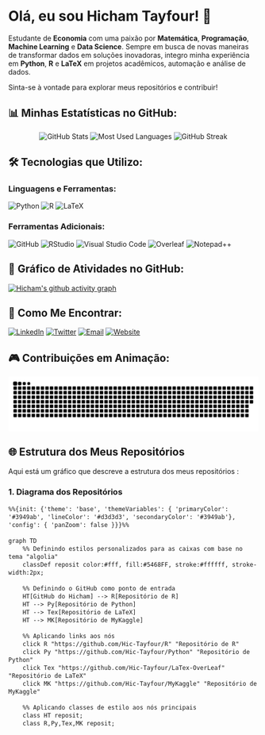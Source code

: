 # Olá, eu sou Hicham Tayfour! 👋

Estudante de **Economia** com uma paixão por **Matemática**, **Programação**, **Machine Learning** e **Data Science**. Sempre em busca de novas maneiras de transformar dados em soluções inovadoras, integro minha experiência em **Python**, **R** e **LaTeX** em projetos acadêmicos, automação e análise de dados.

Sinta-se à vontade para explorar meus repositórios e contribuir!

## 📊 Minhas Estatísticas no GitHub:

<p align="center">
  <img src="https://github-readme-stats.vercel.app/api?username=Hic-Tayfour&show_icons=true&theme=algolia&hide_border=true" alt="GitHub Stats" height="200px">
  <img src="https://github-readme-stats.vercel.app/api/top-langs/?username=Hic-Tayfour&layout=compact&theme=algolia&hide_border=true" alt="Most Used Languages" height="200px">
  <img src="https://github-readme-streak-stats.herokuapp.com/?user=Hic-Tayfour&theme=algolia&hide_border=true" alt="GitHub Streak" height="200px">
</p>

## 🛠️ Tecnologias que Utilizo:

### Linguagens e Ferramentas:

![Python](https://img.shields.io/badge/Python-%2314354C.svg?style=for-the-badge&logo=python&logoColor=%23FFD43B)
![R](https://img.shields.io/badge/R-%23276DC3.svg?style=for-the-badge&logo=r&logoColor=white)
![LaTeX](https://img.shields.io/badge/LaTeX-%23008080.svg?style=for-the-badge&logo=latex&logoColor=white)

### Ferramentas Adicionais:

![GitHub](https://img.shields.io/badge/GitHub-%23181717.svg?style=for-the-badge&logo=github&logoColor=white)
![RStudio](https://img.shields.io/badge/RStudio-%234675A9.svg?style=for-the-badge&logo=rstudio&logoColor=white)
![Visual Studio Code](https://img.shields.io/badge/VS%20Code-%23007ACC.svg?style=for-the-badge&logo=visual-studio-code&logoColor=white)
![Overleaf](https://img.shields.io/badge/Overleaf-%2347A141.svg?style=for-the-badge&logo=overleaf&logoColor=white)
![Notepad++](https://img.shields.io/badge/Notepad++-%2390E59A.svg?style=for-the-badge&logo=notepadplusplus&logoColor=%23000000)



## 🌟 Gráfico de Atividades no GitHub:

[![Hicham's github activity graph](https://github-readme-activity-graph.vercel.app/graph?username=Hic-Tayfour&bg_color=0d1117&color=ffffff&line=5468FF&point=ffffff&area=true&hide_border=true)](https://github.com/ashutosh00710/github-readme-activity-graph)

## 🔗 Como Me Encontrar:

[![LinkedIn](https://img.shields.io/badge/LinkedIn-%230077B5.svg?style=for-the-badge&logo=linkedin&logoColor=white)](https://www.linkedin.com/in/hicham-tayfour-71275b228/)
[![Twitter](https://img.shields.io/badge/Twitter-%231DA1F2.svg?style=for-the-badge&logo=twitter&logoColor=white)](https://twitter.com/Hic_Tayfour)
[![Email](https://img.shields.io/badge/Email-D14836?style=for-the-badge&logo=gmail&logoColor=white)](mailto:hichamt@al.insper.edu.br)
[![Website](https://img.shields.io/badge/Site-000000?style=for-the-badge&logo=About.me&logoColor=white)](https://hic-tayfour.github.io)

## 🎮 Contribuições em Animação:

<picture align="center">
  <source media="(prefers-color-scheme: dark)" srcset="https://raw.githubusercontent.com/Hic-Tayfour/Hic-Tayfour/output/github-contribution-grid-snake-dark.svg">
  <source media="(prefers-color-scheme: light)" srcset="https://raw.githubusercontent.com/Hic-Tayfour/Hic-Tayfour/output/github-contribution-grid-snake-dark.svg">
  <img align="center" alt="github contribution grid snake animation" src="https://raw.githubusercontent.com/Hic-Tayfour/Hic-Tayfour/output/github-contribution-grid-snake.svg">
</picture>

## 🌐 Estrutura dos Meus Repositórios

Aqui está um gráfico que descreve a estrutura dos meus repositórios :

### 1. Diagrama dos Repositórios
```mermaid
%%{init: {'theme': 'base', 'themeVariables': { 'primaryColor': '#3949ab', 'lineColor': '#d3d3d3', 'secondaryColor': '#3949ab'}, 'config': { 'panZoom': false }}}%%

graph TD
    %% Definindo estilos personalizados para as caixas com base no tema "algolia"
    classDef reposit color:#fff, fill:#5468FF, stroke:#ffffff, stroke-width:2px;
    
    %% Definindo o GitHub como ponto de entrada
    HT[GitHub do Hicham] --> R[Repositório de R]
    HT --> Py[Repositório de Python]
    HT --> Tex[Repositório de LaTeX]
    HT --> MK[Repositório de MyKaggle]
    
    %% Aplicando links aos nós
    click R "https://github.com/Hic-Tayfour/R" "Repositório de R"
    click Py "https://github.com/Hic-Tayfour/Python" "Repositório de Python"
    click Tex "https://github.com/Hic-Tayfour/LaTex-OverLeaf" "Repositório de LaTeX"
    click MK "https://github.com/Hic-Tayfour/MyKaggle" "Repositório de MyKaggle"
    
    %% Aplicando classes de estilo aos nós principais
    class HT reposit;
    class R,Py,Tex,MK reposit;

